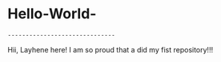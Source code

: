   # Hello-World-

    ------------------------------

Hii, Layhene here! I am so proud that a did my fist repository!!!

